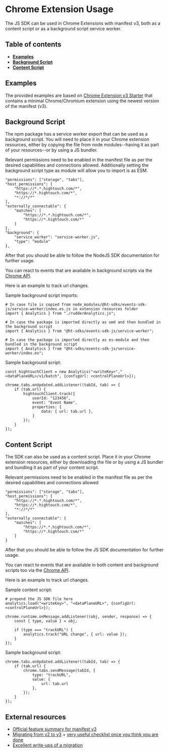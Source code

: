 # Chrome Extension Usage

The JS SDK can be used in Chrome Extensions with manifest v3, both as a content script or as a background script
service worker.

## Table of contents

- [**Examples**](#examples)
- [**Background Script**](#background-script)
- [**Content Script**](#content-script)

## Examples

The provided examples are based on [Chrome Extension v3 Starter](https://github.com/SimGus/chrome-extension-v3-starter)
that contains a minimal Chrome/Chromium extension using the newest version of the manifest (v3).

## Background Script

The npm package has a service worker export that can be used as a background script. You will need to
place it in your Chrome extension resources, either by copying the file from node modules--having it as part of your
resources--or by using a JS bundler.

Relevant permissions need to be enabled in the manifest file as per the desired capabilities and connections allowed.
Additionally setting the background script type as module will allow you to import is as ESM.

    "permissions": ["storage", "tabs"],
    "host_permissions": [
        "https://*.*.hightouch.com/*",
        "https://*.hightouch.com/*",
        "*://*/*"
    ],
    "externally_connectable": {
        "matches": [
            "https://*.*.hightouch.com/*",
            "https://*.hightouch.com/*"
        ]
    },
    "background": {
        "service_worker": "service-worker.js",
        "type": "module"
    },

After that you should be able to follow the NodeJS SDK documentation for further usage.

You can react to events that are available in background scripts via the [Chrome API](https://developer.chrome.com/docs/extensions/reference/).

Here is an example to track url changes.

Sample background script imports:

    # In case file is copied from node_modules/@ht-sdks/events-sdk-js/service-worker/index.es.js in extension resources folder
    import { Analytics } from "./rudderAnalytics.js";

    # In case the package is imported directly as umd and then bundled in the background script
    import { Analytics } from "@ht-sdks/events-sdk-js/service-worker";

    # In case the package is imported directly as es-module and then bundled in the background script
    import { Analytics } from "@ht-sdks/events-sdk-js/service-worker/index.es";

Sample background script:

    const hightouchClient = new Analytics("<writeKey>","<dataPlaneURL>/v1/batch", {configUrl: <controlPlaneUrl>});

    chrome.tabs.onUpdated.addListener((tabId, tab) => {
        if (tab.url) {
            hightouchClient.track({
                userId: "123456",
                event: "Event Name",
                properties: {
                    data: { url: tab.url },
                }
            });
        }
    });

## Content Script

The SDK can also be used as a content script. Place it in your Chrome extension resources, either by downloading the file or by using a JS bundler and bundling it as part of your content script.

Relevant permissions need to be enabled in the manifest file as per the desired capabilities and connections allowed

    "permissions": ["storage", "tabs"],
    "host_permissions": [
        "https://*.*.hightouch.com/*",
        "https://*.hightouch.com/*",
        "*://*/*"
    ],
    "externally_connectable": {
        "matches": [
            "https://*.*.hightouch.com/*",
            "https://*.hightouch.com/*"
        ]
    }

After that you should be able to follow the JS SDK documentation for further usage.

You can react to events that are available in both content and background scripts too via the [Chrome API](https://developer.chrome.com/docs/extensions/reference/).

Here is an example to track url changes.

Sample content script:

    # prepend the JS SDK file here
    analytics.load("<writeKey>", "<dataPlaneURL>", {configUrl: <controlPlaneUrl>});

    chrome.runtime.onMessage.addListener((obj, sender, response) => {
        const { type, value } = obj;

        if (type === "trackURL") {
            analytics.track("URL change", { url: value });
        }
    });

Sample background script:

    chrome.tabs.onUpdated.addListener((tabId, tab) => {
        if (tab.url) {
            chrome.tabs.sendMessage(tabId, {
                type: "trackURL",
                value: {
                    url: tab.url
                },
            });
        }
    });

## External resources

- [Official feature summary for manifest v3](https://developer.chrome.com/docs/extensions/mv3/intro/mv3-overview/)
- [Migrating from v2 to v3](https://developer.chrome.com/docs/extensions/mv3/intro/mv3-migration/) + [very useful checklist once you think you are done](https://developer.chrome.com/docs/extensions/mv3/mv3-migration-checklist/)
- [Excellent write-ups of a migration](https://github.com/kentbrew/learning-manifest-v3)
